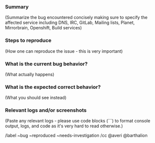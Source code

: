 ### Summary

(Summarize the bug encountered concisely making sure to
specify the affected service including DNS, IRC, GitLab,
Mailing lists, Planet, Mirrorbrain, Openshift, Build services)


### Steps to reproduce

(How one can reproduce the issue - this is very important)

### What is the current bug behavior?

(What actually happens)


### What is the expected correct behavior?

(What you should see instead)


### Relevant logs and/or screenshots

(Paste any relevant logs - please use code blocks (```) to format console output,
logs, and code as it's very hard to read otherwise.)


/label ~bug ~reproduced ~needs-investigation
/cc @averi @barthalion
